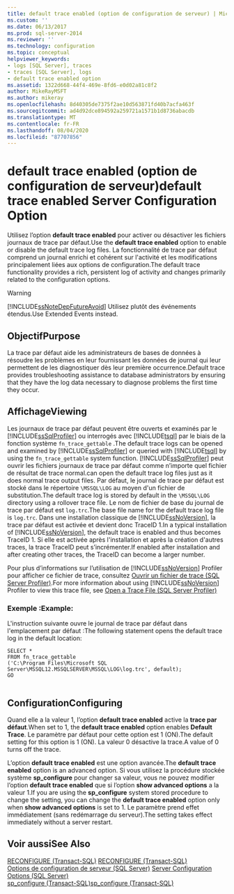 ```yaml
---
title: default trace enabled (option de configuration de serveur) | Microsoft Docs
ms.custom: ''
ms.date: 06/13/2017
ms.prod: sql-server-2014
ms.reviewer: ''
ms.technology: configuration
ms.topic: conceptual
helpviewer_keywords:
- logs [SQL Server], traces
- traces [SQL Server], logs
- default trace enabled option
ms.assetid: 1322d668-44f4-469e-8fd6-e0d02a81c8f2
author: MikeRayMSFT
ms.author: mikeray
ms.openlocfilehash: 8d40305de7375f2ae10d563871fd40b7acfa463f
ms.sourcegitcommit: ad4d92dce894592a259721a1571b1d8736abacdb
ms.translationtype: MT
ms.contentlocale: fr-FR
ms.lasthandoff: 08/04/2020
ms.locfileid: "87707856"
---
```

# <a name="default-trace-enabled-server-configuration-option"></a><span data-ttu-id="fcda6-102">default trace enabled (option de configuration de serveur)</span><span class="sxs-lookup"><span data-stu-id="fcda6-102">default trace enabled Server Configuration Option</span></span>
  <span data-ttu-id="fcda6-103">Utilisez l’option **default trace enabled** pour activer ou désactiver les fichiers journaux de trace par défaut.</span><span class="sxs-lookup"><span data-stu-id="fcda6-103">Use the **default trace enabled** option to enable or disable the default trace log files.</span></span> <span data-ttu-id="fcda6-104">La fonctionnalité de trace par défaut comprend un journal enrichi et cohérent sur l'activité et les modifications principalement liées aux options de configuration.</span><span class="sxs-lookup"><span data-stu-id="fcda6-104">The default trace functionality provides a rich, persistent log of activity and changes primarily related to the configuration options.</span></span>  
  
> [!WARNING]  
>  [!INCLUDE[ssNoteDepFutureAvoid](../../includes/ssnotedepfutureavoid-md.md)] <span data-ttu-id="fcda6-105">Utilisez plutôt des événements étendus.</span><span class="sxs-lookup"><span data-stu-id="fcda6-105">Use Extended Events instead.</span></span>  
  
## <a name="purpose"></a><span data-ttu-id="fcda6-106">Objectif</span><span class="sxs-lookup"><span data-stu-id="fcda6-106">Purpose</span></span>  
 <span data-ttu-id="fcda6-107">La trace par défaut aide les administrateurs de bases de données à résoudre les problèmes en leur fournissant les données de journal qui leur permettent de les diagnostiquer dès leur première occurrence.</span><span class="sxs-lookup"><span data-stu-id="fcda6-107">Default trace provides troubleshooting assistance to database administrators by ensuring that they have the log data necessary to diagnose problems the first time they occur.</span></span>  
  
## <a name="viewing"></a><span data-ttu-id="fcda6-108">Affichage</span><span class="sxs-lookup"><span data-stu-id="fcda6-108">Viewing</span></span>  
 <span data-ttu-id="fcda6-109">Les journaux de trace par défaut peuvent être ouverts et examinés par le [!INCLUDE[ssSqlProfiler](../../includes/sssqlprofiler-md.md)] ou interrogés avec [!INCLUDE[tsql](../../includes/tsql-md.md)] par le biais de la fonction système `fn_trace_gettable` .</span><span class="sxs-lookup"><span data-stu-id="fcda6-109">The default trace logs can be opened and examined by [!INCLUDE[ssSqlProfiler](../../includes/sssqlprofiler-md.md)] or queried with [!INCLUDE[tsql](../../includes/tsql-md.md)] by using the `fn_trace_gettable` system function.</span></span> [!INCLUDE[ssSqlProfiler](../../includes/sssqlprofiler-md.md)] <span data-ttu-id="fcda6-110">peut ouvrir les fichiers journaux de trace par défaut comme n’importe quel fichier de résultat de trace normal.</span><span class="sxs-lookup"><span data-stu-id="fcda6-110">can open the default trace log files just as it does normal trace output files.</span></span> <span data-ttu-id="fcda6-111">Par défaut, le journal de trace par défaut est stocké dans le répertoire `\MSSQL\LOG` au moyen d'un fichier de substitution.</span><span class="sxs-lookup"><span data-stu-id="fcda6-111">The default trace log is stored by default in the `\MSSQL\LOG` directory using a rollover trace file.</span></span> <span data-ttu-id="fcda6-112">Le nom de fichier de base du journal de trace par défaut est `log.trc`.</span><span class="sxs-lookup"><span data-stu-id="fcda6-112">The base file name for the default trace log file is `log.trc`.</span></span> <span data-ttu-id="fcda6-113">Dans une installation classique de [!INCLUDE[ssNoVersion](../../includes/ssnoversion-md.md)], la trace par défaut est activée et devient donc TraceID 1.</span><span class="sxs-lookup"><span data-stu-id="fcda6-113">In a typical installation of [!INCLUDE[ssNoVersion](../../includes/ssnoversion-md.md)], the default trace is enabled and thus becomes TraceID 1.</span></span> <span data-ttu-id="fcda6-114">Si elle est activée après l'installation et après la création d'autres traces, la trace TraceID peut s’incrémenter.</span><span class="sxs-lookup"><span data-stu-id="fcda6-114">If enabled after installation and after creating other traces, the TraceID can become a larger number.</span></span>  
  
 <span data-ttu-id="fcda6-115">Pour plus d’informations sur l’utilisation de [!INCLUDE[ssNoVersion](../../includes/ssnoversion-md.md)] Profiler pour afficher ce fichier de trace, consultez [Ouvrir un fichier de trace &#40;SQL Server Profiler&#41;](../../tools/sql-server-profiler/open-a-trace-file-sql-server-profiler.md).</span><span class="sxs-lookup"><span data-stu-id="fcda6-115">For more information about using [!INCLUDE[ssNoVersion](../../includes/ssnoversion-md.md)] Profiler to view this trace file, see [Open a Trace File &#40;SQL Server Profiler&#41;](../../tools/sql-server-profiler/open-a-trace-file-sql-server-profiler.md)</span></span>  
  
### <a name="example"></a><span data-ttu-id="fcda6-116">Exemple :</span><span class="sxs-lookup"><span data-stu-id="fcda6-116">Example:</span></span>  
 <span data-ttu-id="fcda6-117">L'instruction suivante ouvre le journal de trace par défaut dans l'emplacement par défaut :</span><span class="sxs-lookup"><span data-stu-id="fcda6-117">The following statement opens the default trace log in the default location:</span></span>  
  
```  
SELECT *   
FROM fn_trace_gettable  
('C:\Program Files\Microsoft SQL Server\MSSQL12.MSSQLSERVER\MSSQL\LOG\log.trc', default);  
GO  
  
```  
  
## <a name="configuring"></a><span data-ttu-id="fcda6-118">Configuration</span><span class="sxs-lookup"><span data-stu-id="fcda6-118">Configuring</span></span>  
 <span data-ttu-id="fcda6-119">Quand elle a la valeur 1, l’option **default trace enabled** active la **trace par défaut**.</span><span class="sxs-lookup"><span data-stu-id="fcda6-119">When set to 1, the **default trace enabled** option enables **Default Trace**.</span></span> <span data-ttu-id="fcda6-120">Le paramètre par défaut pour cette option est 1 (ON).</span><span class="sxs-lookup"><span data-stu-id="fcda6-120">The default setting for this option is 1 (ON).</span></span> <span data-ttu-id="fcda6-121">La valeur 0 désactive la trace.</span><span class="sxs-lookup"><span data-stu-id="fcda6-121">A value of 0 turns off the trace.</span></span>  
  
 <span data-ttu-id="fcda6-122">L’option **default trace enabled** est une option avancée.</span><span class="sxs-lookup"><span data-stu-id="fcda6-122">The **default trace enabled** option is an advanced option.</span></span> <span data-ttu-id="fcda6-123">Si vous utilisez la procédure stockée système **sp_configure** pour changer sa valeur, vous ne pouvez modifier l’option **default trace enabled** que si l’option **show advanced options** a la valeur 1.</span><span class="sxs-lookup"><span data-stu-id="fcda6-123">If you are using the **sp_configure** system stored procedure to change the setting, you can change the **default trace enabled** option only when **show advanced options** is set to 1.</span></span> <span data-ttu-id="fcda6-124">Le paramètre prend effet immédiatement (sans redémarrage du serveur).</span><span class="sxs-lookup"><span data-stu-id="fcda6-124">The setting takes effect immediately without a server restart.</span></span>  
  
## <a name="see-also"></a><span data-ttu-id="fcda6-125">Voir aussi</span><span class="sxs-lookup"><span data-stu-id="fcda6-125">See Also</span></span>  
 <span data-ttu-id="fcda6-126">[RECONFIGURE &#40;Transact-SQL&#41;](/sql/t-sql/language-elements/reconfigure-transact-sql) </span><span class="sxs-lookup"><span data-stu-id="fcda6-126">[RECONFIGURE &#40;Transact-SQL&#41;](/sql/t-sql/language-elements/reconfigure-transact-sql) </span></span>  
 <span data-ttu-id="fcda6-127">[Options de configuration de serveur &#40;SQL Server&#41;](server-configuration-options-sql-server.md) </span><span class="sxs-lookup"><span data-stu-id="fcda6-127">[Server Configuration Options &#40;SQL Server&#41;](server-configuration-options-sql-server.md) </span></span>  
 [<span data-ttu-id="fcda6-128">sp_configure &#40;Transact-SQL&#41;</span><span class="sxs-lookup"><span data-stu-id="fcda6-128">sp_configure &#40;Transact-SQL&#41;</span></span>](/sql/relational-databases/system-stored-procedures/sp-configure-transact-sql)  
  
  
